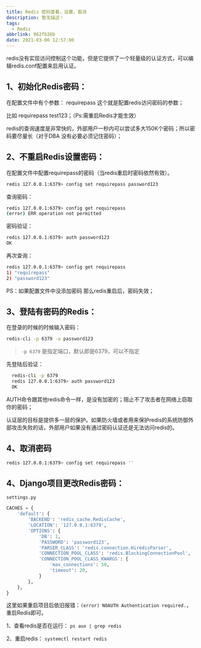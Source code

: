 ```yaml
---
title: Redis 密码查看，设置，取消
description: 暂无描述！
tags:
  - Redis
abbrlink: 962fb26b
date: 2021-03-06 12:57:00
---
```




redis没有实现访问控制这个功能，但是它提供了一个轻量级的认证方式，可以编辑redis.conf配置来启用认证。



## 1、初始化Redis密码：

  在配置文件中有个参数： requirepass 这个就是配置redis访问密码的参数；

  比如 requirepass test123；（Ps:需重启Redis才能生效）

  redis的查询速度是非常快的，外部用户一秒内可以尝试多大150K个密码；所以密码要尽量长（对于DBA 没有必要必须记住密码）；

## 2、不重启Redis设置密码：

  在配置文件中配置requirepass的密码（当redis重启时密码依然有效）。

```bash
redis 127.0.0.1:6379> config set requirepass password123
```

  查询密码：

```bash
redis 127.0.0.1:6379> config get requirepass
(error) ERR operation not permitted
```

  密码验证：

```bash
redis 127.0.0.1:6379> auth password123
OK
```

  再次查询：

```bash
redis 127.0.0.1:6379> config get requirepass
1) "requirepass"
2) "password123"
```

  PS：如果配置文件中没添加密码 那么redis重启后，密码失效；

 ## 3、登陆有密码的Redis：

  在登录的时候的时候输入密码： 

```bash
redis-cli -p 6379 -a password123
```

> `-p 6379` 是指定端口，默认即是6379，可以不指定

先登陆后验证：

```bash
  redis-cli -p 6379
  redis 127.0.0.1:6379> auth password123
  OK
```

  AUTH命令跟其他redis命令一样，是没有加密的；阻止不了攻击者在网络上窃取你的密码；

  认证层的目标是提供多一层的保护。如果防火墙或者用来保护redis的系统防御外部攻击失败的话，外部用户如果没有通过密码认证还是无法访问redis的。



## 4、取消密码

```bash
redis 127.0.0.1:6379> config set requirepass ''
```



## 4、Django项目更改Redis密码：

`settings.py`

```python
CACHES = {
    'default': {
        'BACKEND': 'redis_cache.RedisCache',
        'LOCATION': '127.0.0.1:6379',
        'OPTIONS': {
            'DB': 1,
            'PASSWORD': 'password123',
            'PARSER_CLASS': 'redis.connection.HiredisParser',
            'CONNECTION_POOL_CLASS': 'redis.BlockingConnectionPool',
            'CONNECTION_POOL_CLASS_KWARGS': {
                'max_connections': 50,
                'timeout': 20,
            }
        },
    },
}
```

这里如果重启项目后依旧报错：`(error) NOAUTH Authentication required.`， 重启Redis即可。

1、查看redis是否在运行： `ps aux | grep redis`

2、重启redis：  `systemctl restart redis`